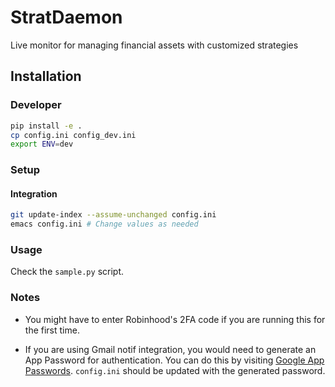 # StratDaemon

Live monitor for managing financial assets with customized strategies

## Installation

### Developer

```bash
pip install -e .
cp config.ini config_dev.ini
export ENV=dev
```

### Setup

#### Integration

```bash
git update-index --assume-unchanged config.ini
emacs config.ini # Change values as needed
```

### Usage

Check the `sample.py` script.

### Notes

- You might have to enter Robinhood's 2FA code if you are running this for the first time.

- If you are using Gmail notif integration, you would need to generate an App Password for authentication. You can do this by visiting [Google App Passwords](https://myaccount.google.com/apppasswords). `config.ini` should be updated with the generated password.
